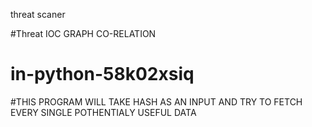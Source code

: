threat scaner 

#Threat IOC GRAPH CO-RELATION 

# in-python-58k02xsiq
#THIS PROGRAM WILL TAKE HASH AS AN INPUT AND TRY TO FETCH EVERY SINGLE POTHENTIALY USEFUL DATA 
